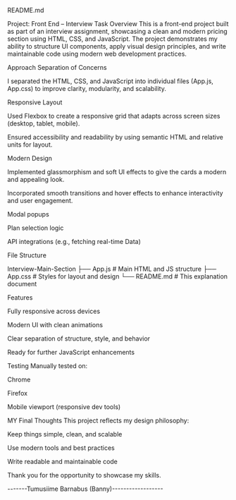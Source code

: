 README.md

Project: Front End – Interview Task
 Overview
This is a front-end project built as part of an interview assignment, showcasing a clean and modern pricing section using HTML, CSS, and JavaScript. The project demonstrates my ability to structure UI components, apply visual design principles, and write maintainable code using modern web development practices.

Approach
Separation of Concerns

I separated the HTML, CSS, and JavaScript into individual files (App.js, App.css) to improve clarity, modularity, and scalability.

Responsive Layout

Used Flexbox to create a responsive grid that adapts across screen sizes (desktop, tablet, mobile).

Ensured accessibility and readability by using semantic HTML and relative units for layout.

Modern Design

Implemented glassmorphism and soft UI effects to give the  cards a modern and appealing look.

Incorporated smooth transitions and hover effects to enhance interactivity and user engagement.



Modal popups

Plan selection logic

API integrations (e.g., fetching real-time Data)

File Structure

Interview-Main-Section
├── App.js       # Main HTML and JS structure
├── App.css        # Styles for layout and design
└── README.md        # This explanation document

Features

Fully responsive across devices

 Modern UI with clean animations

 Clear separation of structure, style, and behavior

Ready for further JavaScript enhancements

Testing
Manually tested on:

Chrome

Firefox

Mobile viewport (responsive dev tools)

MY Final Thoughts
This project reflects my design philosophy:

Keep things simple, clean, and scalable

Use modern tools and best practices

Write readable and maintainable code

Thank you for the opportunity to showcase my skills.

-------Tumusiime Barnabus (Banny)------------------